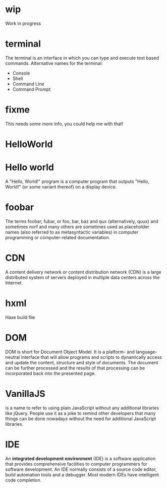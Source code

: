 # wip
Work in progress

# terminal
The terminal is an interface in which you can type and execute text based commands.
Alternative names for the terminal:  
* Console
* Shell
* Command Line
* Command Prompt

# fixme
This needs some more info, you could help me with that!

# HelloWorld
# Hello world
A "Hello, World!" program is a computer program that outputs "Hello, World!" (or some variant thereof) on a display device.

# foobar
The terms foobar, fubar, or foo, bar, baz and qux (alternatively, quux) and sometimes norf and many others are sometimes used as placeholder names (also referred to as metasyntactic variables) in computer programming or computer-related documentation.

# CDN
A content delivery network or content distribution network (CDN) is a large distributed system of servers deployed in multiple data centers across the Internet.

# hxml
Haxe build file

# DOM
DOM is short for Document Object Model.
It is a platform- and language-neutral interface that will allow programs and scripts to dynamically access and update the content, structure and style of documents. The document can be further processed and the results of that processing can be incorporated back into the presented page. 

# VanillaJS 
is a name to refer to using plain JavaScript without any additional libraries like jQuery. People use it as a joke to remind other developers that many things can be done nowadays without the need for additional JavaScript libraries.

# IDE

An **integrated development environment** (IDE) is a software application that provides comprehensive facilities to computer programmers for software development. An IDE normally consists of a source code editor, build automation tools and a debugger. Most modern IDEs have intelligent code completion.